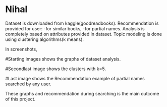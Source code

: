 # Nihal
 Dataset is downloaded from kaggle(goodreadbooks).
 Recommendation is provided for user:
								-for similar books,
								-for partial names.
Analysis is completely based on attributes provided in dataset.
Topic modeling is done using clustering algorithms(k means). 

 In screenshots,

 #Starting images shows the graphs of dataset analysis.

 #Secondlast image shows the clusters with k=5.

 #Last image shows the Recommendation example of partial names searched by any user.

These graphs and recommendation during searching is the main outcome of this project.
